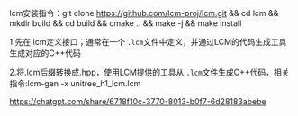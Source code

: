 lcm安装指令：git clone https://github.com/lcm-proj/lcm.git && cd lcm && mkdir build && cd build && cmake .. && make -j && make install

1.先在.lcm定义接口；通常在一个 `.lcm`文件中定义，并通过LCM的代码生成工具生成对应的C++代码

2.将.lcm后缀转换成.hpp，使用LCM提供的工具从 `.lcm`文件生成C++代码，相关指令:lcm-gen -x unitree_h1_lcm.lcm

https://chatgpt.com/share/6718f10c-3770-8013-b0f7-6d28183abebe
